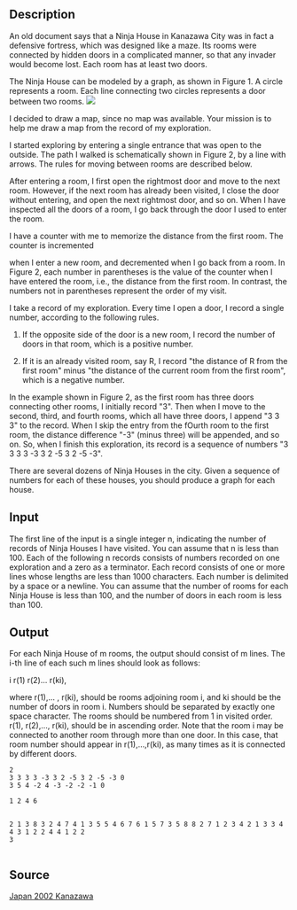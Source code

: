 <h2>Description</h2><p>An old document says that a Ninja House in Kanazawa City was in fact a defensive fortress, which was designed like a maze. Its rooms were connected by hidden doors in a complicated manner, so that any invader would become lost. Each room has at least two doors.
</p>
The Ninja House can be modeled by a graph, as shown in Figure 1. A circle represents a room. Each line connecting two circles represents a door between two rooms.
<img src="images/1415_1.jpg"><p>
</p>I decided to draw a map, since no map was available. Your mission is to help me draw a map from the record of my exploration.

I started exploring by entering a single entrance that was open to the outside. The path I walked is schematically shown in Figure 2, by a line with arrows. The rules for moving between rooms are described below.

After entering a room, I first open the rightmost door and move to the next room. However, if the next room has already been visited, I close the door without entering, and open the next rightmost door, and so on. When I have inspected all the doors of a room, I go back through the door I used to enter the room.

I have a counter with me to memorize the distance from the first room. The counter is incremented

when I enter a new room, and decremented when I go back from a room. In Figure 2, each number in parentheses is the value of the counter when I have entered the room, i.e., the distance from the first room. In contrast, the numbers not in parentheses represent the order of my visit.

I take a record of my exploration. Every time I open a door, I record a single number, according to the following rules.

1. If the opposite side of the door is a new room, I record the number of doors in that room, which is a positive number.

2. If it is an already visited room, say R, I record "the distance of R from the first room" minus "the distance of the current room from the first room", which is a negative number.

In the example shown in Figure 2, as the first room has three doors connecting other rooms, I initially record "3". Then when I move to the second, third, and fourth rooms, which all have three doors, I append "3 3 3" to the record. When I skip the entry from the fOurth room to the first room, the distance difference "-3" (minus three) will be appended, and so on. So, when I finish this exploration, its record is a sequence of numbers "3 3 3 3 -3 3 2 -5 3 2 -5 -3".

There are several dozens of Ninja Houses in the city. Given a sequence of numbers for each of these houses, you should produce a graph for each house.

<h2>Input</h2><p>The first line of the input is a single integer n, indicating the number of records of Ninja Houses I have visited. You can assume that n is less than 100. Each of the following n records consists of numbers recorded on one exploration and a zero as a terminator. Each record consists of one or more lines whose lengths are less than 1000 characters. Each number is delimited by a space or a newline. You can assume that the number of rooms for each Ninja House is less than 100, and the number of doors in each room is less than 100.</p><h2>Output</h2><p>For each Ninja House of m rooms, the output should consist of m lines. The i-th line of each such m lines should look as follows:
</p>
i r(1) r(2)... r(ki), 

where r(1),... , r(ki), should be rooms adjoining room i, and ki should be the number of doors in room i. Numbers should be separated by exactly one space character. The rooms should be numbered from 1 in visited order. r(1), r(2),..., r(ki), should be in ascending order. Note that the room i may be connected to another room through more than one door. In this case, that room number should appear in r(1),...,r(ki), as many times as it is connected by different doors.
<pre><code class="language-input1">2
3 3 3 3 -3 3 2 -5 3 2 -5 -3 0
3 5 4 -2 4 -3 -2 -2 -1 0</code></pre><pre><code class="language-output1">1 2 4 6
2 1 3 8
3 2 4 7
4 1 3 5
5 4 6 7
6 1 5
7 3 5 8
8 2 7
1 2 3 4
2 1 3 3 4 4
3 1 2 2 4
4 1 2 2 3</code></pre><h2>Source</h2><a href="searchproblem?field=source&amp;key=Japan+2002+Kanazawa">Japan 2002 Kanazawa</a>